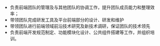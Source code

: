 - 负责前端团队的管理及与其他团队的协调工作，提升团队成员能力和整理效率；
- 带领团队完成研发工具及平台前端部分的设计、研发和维护
- 带领团队进行前端领域前沿技术研究及新技术调研，保证团队的技术领先
- 负责前端开发规范制定、功能模块化设计、公共组件搭建等工作，并组织培训。